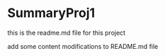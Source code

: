 # SummaryProj1

this is the readme.md file for this project


add some content modifications to README.md file